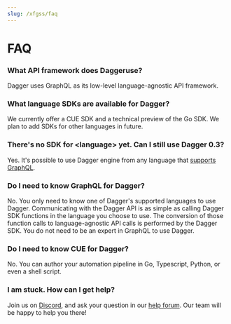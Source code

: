 ```yaml
---
slug: /xfgss/faq
---
```


# FAQ

### What API framework does Daggeruse?

Dagger uses GraphQL as its low-level language-agnostic API framework.

### What language SDKs are available for Dagger?

We currently offer a CUE SDK and a technical preview of the Go SDK. We plan to add SDKs for other languages in future.

### There's no SDK for &lt;language&gt; yet. Can I still use Dagger 0.3?

Yes. It's possible to use Dagger engine from any language that [supports GraphQL](https://github.com/chentsulin/awesome-graphql).

### Do I need to know GraphQL for Dagger?

No. You only need to know one of Dagger's supported languages to use Dagger. Communicating with the Dagger API is as simple as calling Dagger SDK functions in the language you choose to use. The conversion of those function calls to language-agnostic API calls is performed by the Dagger SDK. You do not need to be an expert in GraphQL to use Dagger.

### Do I need to know CUE for Dagger?

No. You can author your automation pipeline in Go, Typescript, Python, or even a shell script.

### I am stuck. How can I get help?

Join us on [Discord](https://discord.com/invite/dagger-io), and ask your question in our [help forum](https://discord.com/channels/707636530424053791/1030538312508776540). Our team will be happy to help you there!
